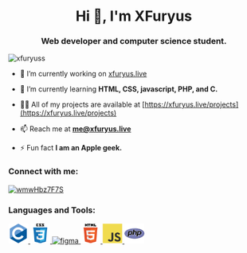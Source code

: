 <h1 align="center">Hi 👋, I'm XFuryus</h1>
<h3 align="center">Web developer and computer science student.</h3>

<p align="left"> <img src="https://komarev.com/ghpvc/?username=xfuryuss&label=Profile%20views&color=0e75b6&style=flat" alt="xfuryuss" /> </p>

- 🔭 I’m currently working on [xfuryus.live](https://xfuryus.live)

- 🌱 I’m currently learning **HTML, CSS, javascript, PHP, and C.**

- 👨‍💻 All of my projects are available at [https://xfuryus.live/projects](https://xfuryus.live/projects)

- 📫 Reach me at **me@xfuryus.live**

- ⚡ Fun fact **I am an Apple geek.**

<h3 align="left">Connect with me:</h3>
<p align="left">
<a href="https://discord.gg/wmwHbz7F7S" target="blank"><img align="center" src="https://raw.githubusercontent.com/rahuldkjain/github-profile-readme-generator/master/src/images/icons/Social/discord.svg" alt="wmwHbz7F7S" height="30" width="40" /></a>
</p>

<h3 align="left">Languages and Tools:</h3>
<p align="left"> <a href="https://www.cprogramming.com/" target="_blank" rel="noreferrer"> <img src="https://raw.githubusercontent.com/devicons/devicon/master/icons/c/c-original.svg" alt="c" width="40" height="40"/> </a> <a href="https://www.w3schools.com/css/" target="_blank" rel="noreferrer"> <img src="https://raw.githubusercontent.com/devicons/devicon/master/icons/css3/css3-original-wordmark.svg" alt="css3" width="40" height="40"/> </a> <a href="https://www.figma.com/" target="_blank" rel="noreferrer"> <img src="https://www.vectorlogo.zone/logos/figma/figma-icon.svg" alt="figma" width="40" height="40"/> </a> <a href="https://www.w3.org/html/" target="_blank" rel="noreferrer"> <img src="https://raw.githubusercontent.com/devicons/devicon/master/icons/html5/html5-original-wordmark.svg" alt="html5" width="40" height="40"/> </a> <a href="https://developer.mozilla.org/en-US/docs/Web/JavaScript" target="_blank" rel="noreferrer"> <img src="https://raw.githubusercontent.com/devicons/devicon/master/icons/javascript/javascript-original.svg" alt="javascript" width="40" height="40"/> </a> <a href="https://www.php.net" target="_blank" rel="noreferrer"> <img src="https://raw.githubusercontent.com/devicons/devicon/master/icons/php/php-original.svg" alt="php" width="40" height="40"/> </a> </p>
